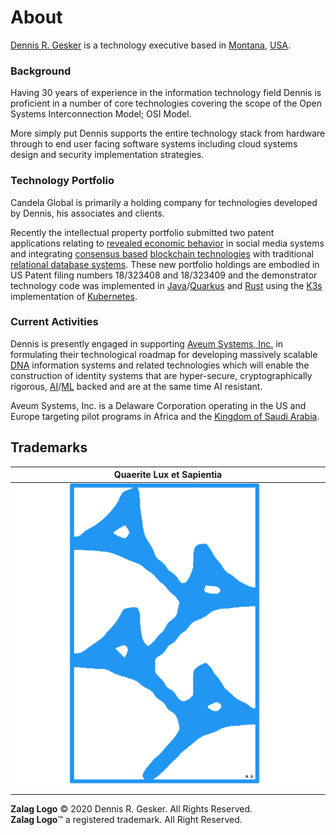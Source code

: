 # About

[Dennis R. Gesker](https://linkedin.com/in/gesker) is a technology executive based in [Montana](https://en.wikipedia.org/wiki/Montana), [USA](https://en.wikipedia.org/wiki/United_States).


### Background

Having 30 years of experience in the information technology field Dennis is proficient in a number of core technologies covering the scope of the Open Systems Interconnection Model; OSI Model. 

More simply put Dennis supports the entire technology stack from hardware through to end user facing software systems including cloud systems design and security implementation strategies.


### Technology Portfolio

Candela Global is primarily a holding company for technologies developed by Dennis, his associates and clients.

Recently the intellectual property portfolio submitted two patent applications relating
to [revealed economic behavior](https://www.investopedia.com/terms/r/revealed-preference.asp) in social media systems
and
integrating [consensus based](https://hacken.io/discover/consensus-mechanisms/) [blockchain technologies](https://en.wikipedia.org/wiki/Blockchain)
with traditional [relational database systems](https://www.ibm.com/topics/relational-databases). These new portfolio
holdings are embodied in US Patent filing numbers 18/323408 and 18/323409 and the demonstrator technology code was
implemented in [Java](https://java.com)/[Quarkus](https://quarkus.io) and [Rust](https://www.rust-lang.org/) using
the [K3s](https://k3s.io/) implementation of [Kubernetes](https://kubernetes.io/).

### Current Activities

Dennis is presently engaged in supporting [Aveum Systems, Inc.](https://www.aveumsystems.com/) in formulating their
technological roadmap for developing massively scalable [DNA](https://en.wikipedia.org/wiki/DNA) information systems and
related technologies which will enable the construction of identity systems that are hyper-secure, cryptographically
rigorous, [AI](https://en.wikipedia.org/wiki/Artificial_intelligence)/[ML](https://en.wikipedia.org/wiki/Machine_learning)
backed and are at the same time AI resistant.

Aveum Systems, Inc. is a Delaware Corporation operating in the US and Europe targeting pilot programs in Africa and
the [Kingdom of Saudi Arabia](https://houseofsaud.com/).

## Trademarks


| **Quaerite Lux et Sapientia**                        |
|------------------------------------------------------|
| ![Zalag Logo](images/zalag_square_match_512x512.png) |

**Zalag Logo** © 2020 Dennis R. Gesker. All Rights Reserved.\
**Zalag Logo**™ a registered trademark. All Right Reserved.

